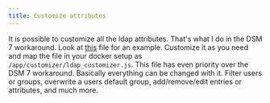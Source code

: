 ```yaml
---
title: Customize attributes
---
```


It is possible to customize all the ldap attributes. That's what I do in the DSM 7 workaround.
Look at [this](https://github.com/ahaenggli/AzureAD-LDAP-wrapper/blob/main/customizer/customizer_DSM7_IDs_string2int.js) file for an example. Customize it as you need and map the file in your docker setup as `/app/customizer/ldap_customizer.js`. This file has even priority over the DSM 7 workaround. Basically everything can be changed with it. Filter users or groups, overwrite a users default group, add/remove/edit entries or attributes, and much more.
